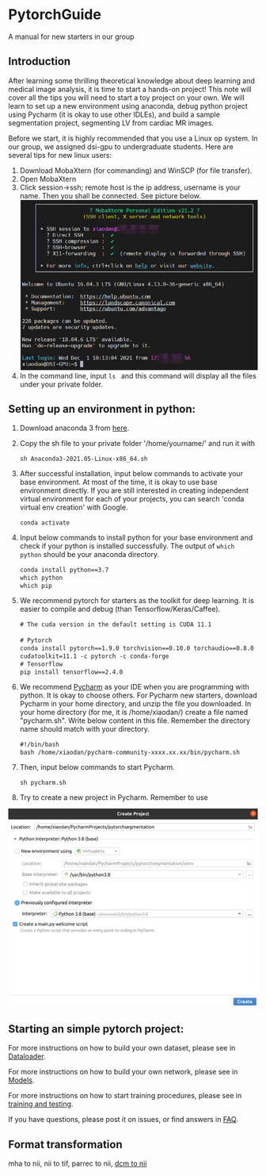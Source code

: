 # PytorchGuide
A manual for new starters in our group



## Introduction

After learning some thrilling theoretical knowledge about deep learning and medical image analysis, it is time to start a hands-on project! This note will cover all the tips you will need to start a toy project on your own. We will learn to set up a new environment using anaconda, debug python project using Pycharm (it is okay to use other IDLEs), and build a sample segmentation project, segmenting LV from cardiac MR images. 

Before we start, it is highly recommended that you use a Linux op system. In our group, we assigned dsi-gpu to undergraduate students. Here are several tips for new linux users: 

1. Download MobaXtern (for commanding) and WinSCP (for file transfer). 
2. Open MobaXtern 
3. Click session->ssh; remote host is the ip address, username is your name. Then you shall be connected. See picture below.
![avatar](images/mobaxtern.png)
4. In the command line, input `ls ` and this command will display all the files under your private folder. 






## Setting up an environment in python: 

1. Download anaconda 3 from [here](https://www.anaconda.com/).  

2. Copy the sh file to your private folder '/home/yourname/' and run it with 

   ```
   sh Anaconda3-2021.05-Linux-x86_64.sh 
   ```

3. After successful installation, input below commands to activate your base environment. At most of the time, it is okay to use base environment directly. If you are still interested in creating independent virtual environment for each of your projects, you can search 'conda virtual env creation' with Google.  

   ```
   conda activate 
   ```

4. Input  below commands to install python for your base environment and check if your python is installed successfully. The output of `which python` should be your anaconda directory.

   ```
   conda install python==3.7 
   which python 
   which pip 
   ```

5. We recommend pytorch for starters as the toolkit for deep learning. It is easier to compile and debug (than Tensorflow/Keras/Caffee).  

   ```
   # The cuda version in the default setting is CUDA 11.1
   
   # Pytorch
   conda install pytorch==1.9.0 torchvision==0.10.0 torchaudio==0.8.0 cudatoolkit=11.1 -c pytorch -c conda-forge
   # Tensorflow
   pip install tensorflow==2.4.0
   ```

6. We recommend [Pycharm](https://www.jetbrains.com/pycharm/) as your IDE when you are programming with python. It is okay to choose others. For Pycharm new starters, download Pycharm in your home directory, and unzip the file you downloaded. In your home directory (for me, it is /home/xiaodan/) create a file named "pycharm.sh". Write below content in this file. Remember the directory name should match with your directory. 

   ```
   #!/bin/bash
   bash /home/xiaodan/pycharm-community-xxxx.xx.xx/bin/pycharm.sh
   ```

7. Then, input below commands to start Pycharm.

   ```
   sh pycharm.sh
   ```

8. Try to create a new project in Pycharm. Remember to use 

<img src="images/createproject.png" width="700px">

## Starting an simple pytorch project: 

For more instructions on how to build your own dataset, please see in [Dataloader](Dataloader.md).

For more instructions on how to build your own network, please see in [Models](Models.md).

For more instructions on how to start training procedures, please see in [training and testing](Train.md).

If you have questions, please post it on issues, or find answers in  [FAQ](FAQ.md).

## Format transformation
mha to nii, nii to tif, parrec to nii, [dcm to nii](https://nipy.org/nibabel/dicom/dcm2nii_algorithms.html)



